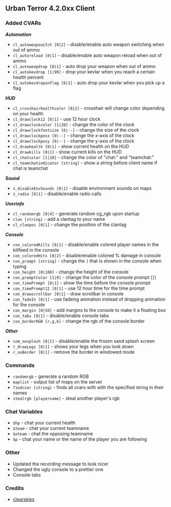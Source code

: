## Urban Terror 4.2.0xx Client ##

### Added CVARs ###

_<b>Automation</b>_
+ `cl_autoweapswitch [0|2]` - disable/enable auto weapon switching when out of ammo
+ `cl_autoreload [0|1]` - disable/enable auto weapon reload when out of ammo
+ `cl_autoweapdrop [0|1]` - auto drop your weapon when out of ammo
+ `cl_autokevdrop [1|99]` - drop your kevlar when you reach a certain health percent
+ `cl_autokevdroponflag [0|1]` - auto drop your kevlar when you pick up a flag

_<b>HUD</b>_
+ `cl_crosshairhealthcolor [0|2]` - crosshair will change color depending on your health
+ `cl_drawclock12 [0|1]` - use 12 hour clock
+ `cl_drawclockcolor [1|20]` - change the color of the clock
+ `cl_drawclockfontsize [0|--]` - change the size of the clock
+ `cl_drawclockposx [0|--]` - change the x-axis of the clock
+ `cl_drawclockposy [0|--]` - change the y-axis of the clock
+ `cl_drawhealth [0|1]` - show current health on the HUD
+ `cl_drawkills [0|1]` - show current kills on the HUD
+ `cl_chatcolor [1|20]` - change the color of "chat:" and "teamchat:"
+ `cl_teamchatindicator [string]` - show a string before client name if chat is teamchat

_<b>Sound</b>_
+ `s_disableEnvSounds [0|1]` - disable environment sounds on maps
+ `s_radio [0|1]` - disable/enable radio calls

_<b>Userinfo</b>_
+ `cl_randomrgb [0|4]` - generate random cg_rgb upon startup
+ `clan [string]` - add a clantag to your name
+ `cl_clanpos [0|1]` - change the position of the clantag

_<b>Console</b>_
+ `con_coloredKills [0|1]` - disable/enable colored player names in the killfeed in the console
+ `con_coloredHits [0|2]` - disable/enable colored % damage in console
+ `con_prompt [string]` - change the `]` that is shown in the console when typing
+ `con_height [0|100]` - change the height of the console
+ `con_promptColor [1|9]` - change the color of the console prompt (`]`)
+ `con_timePrompt [0|1]` - show the time before the console prompt
+ `con_timePrompt12 [0|1]` - use 12 hour time for the time prompt
+ `con_drawscrollbar [0|1]` - draw scrollbar in console
+ `con_fadeIn [0|1]` - use fadeing animation instead of dropping animation for the console
+ `con_margin [0|50]` - add margins to the console to make it a floating box
+ `con_tabs [0|1]` - disable/enable console tabs
+ `con_borderRGB [r,g,b]` - change the rgb of the console border

_<b>Other</b>_
+ `com_nosplash [0|1]` - disable/enable the frozen sand splash screen
+ `r_drawLegs [0|1]` - shows your legs when you look down
+ `r_noBorder [0|1]` - remove the border in windowed mode

### Commands ###
+ `randomrgb` - generate a random RGB
+ `maplist` - output list of maps on the server
+ `findcvar [string]` - finds all cvars with with the specified string in their names
+ `stealrgb [playername]` - steal another player's rgb

### Chat Variables ###
+ `$hp` - chat your current health
+ `$team` - chat your current teamname
+ `$oteam` - chat the opposing teamname
+ `$p` - chat your name or the name of the player you are following

### Other ###
+ Updated the recording message to look nicer
+ Changed the ugly console to a prettier one
+ Console tabs

### Credits ###
+ [clearskies](https://github.com/clearskies)
